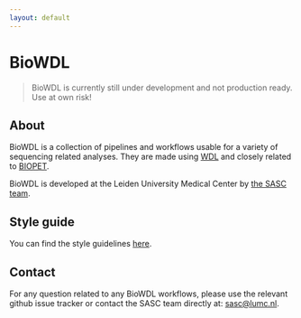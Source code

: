 ```yaml
---
layout: default
---
```


# BioWDL
> BioWDL is currently still under development and not production ready.
> Use at own risk!

## About
BioWDL is a collection of pipelines and workflows usable for a variety of
sequencing related analyses. They are made using
[WDL](https://software.broadinstitute.org/wdl/) and closely related to
[BIOPET](https://biopet.github.io/).

BioWDL is developed at the Leiden University Medical Center by
[the SASC team](http://sasc.lumc.nl/).

## Style guide
You can find the style guidelines [here](styleGuidelines.md).

## Contact
For any question related to any BioWDL workflows, please use the relevant
github issue tracker or contact the SASC team directly at: sasc@lumc.nl.
